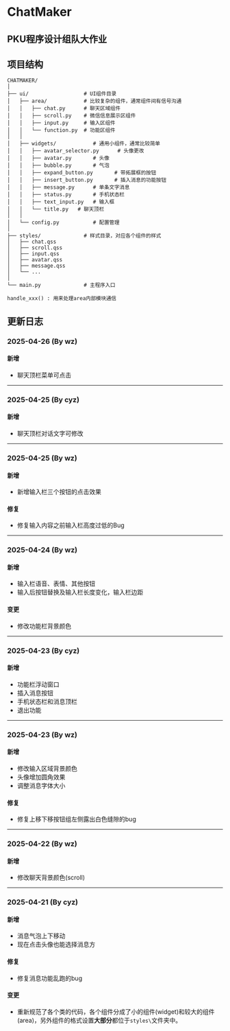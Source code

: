 # ChatMaker
## PKU程序设计组队大作业

## 项目结构
```text
CHATMAKER/
│
├── ui/                  # UI组件目录
│   ├── area/            # 比较复杂的组件，通常组件间有信号沟通
│   │   ├── chat.py      # 聊天区域组件
│   │   ├── scroll.py    # 微信信息展示区组件
│   │   ├── input.py     # 输入区组件
│   │   └── function.py  # 功能区组件
│   │   
│   ├── widgets/            # 通用小组件，通常比较简单
│   │   ├── avatar_selector.py      # 头像更改
│   │   ├── avatar.py       # 头像
│   │   ├── bubble.py       # 气泡
│   │   ├── expand_button.py       # 带拓展框的按钮
│   │   ├── insert_button.py       # 插入消息的功能按钮
│   │   ├── message.py      # 单条文字消息
│   │   ├── status.py       # 手机状态栏
│   │   ├── text_input.py   # 输入框
│   │   └── title.py   # 聊天顶栏
│   │
│   └── config.py           # 配置管理
│
├── styles/              # 样式目录，对应各个组件的样式
│   ├── chat.qss         
│   ├── scroll.qss       
│   ├── input.qss     
│   ├── avatar.qss     
│   ├── message.qss      
│   └── ...    
│
└── main.py              # 主程序入口
```

```
handle_xxx() : 用来处理area内部模块通信

```

## 更新日志

###  2025-04-26 (By wz)
#### 新增
- 聊天顶栏菜单可点击
- ---

###  2025-04-25 (By cyz)
#### 新增
- 聊天顶栏对话文字可修改
- ---

###  2025-04-25 (By wz)
#### 新增
- 新增输入栏三个按钮的点击效果
#### 修复
- 修复输入内容之前输入栏高度过低的Bug
- ---

###  2025-04-24 (By wz)
#### 新增
- 输入栏语音、表情、其他按钮
- 输入后按钮替换及输入栏长度变化，输入栏边距
#### 变更
- 修改功能栏背景颜色
- ---

###  2025-04-23 (By cyz)
#### 新增
- 功能栏浮动窗口
- 插入消息按钮
- 手机状态栏和消息顶栏
- 退出功能
- ---

###  2025-04-23 (By wz)
#### 新增
- 修改输入区域背景颜色
- 头像增加圆角效果
- 调整消息字体大小
#### 修复
- 修复上移下移按钮组左侧露出白色缝隙的bug
- ---

###  2025-04-22 (By wz)
#### 新增
- 修改聊天背景颜色(scroll)
- ---

###  2025-04-21 (By cyz)
#### 新增
- 消息气泡上下移动
- 现在点击头像也能选择消息方
#### 修复
- 修复消息功能乱跑的bug
#### 变更
- 重新规范了各个类的代码，各个组件分成了小的组件(widget)和较大的组件(area)，另外组件的格式设置**大部分**都位于`styles\`文件夹中。
